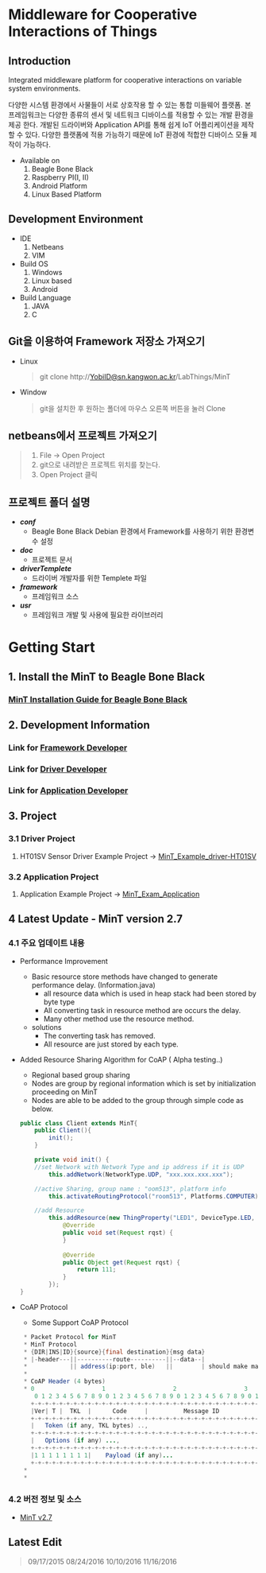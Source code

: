 ﻿# Middleware for Cooperative Interactions of Things

## Introduction
Integrated middleware platform for cooperative interactions on variable system environments.

다양한 시스템 환경에서 사물들이 서로 상호작용 할 수 있는 통합 미들웨어 플랫폼.
본 프레임워크는 다양한 종류의 센서 및 네트워크 디바이스를 적용할 수 있는 개발 환경을 제공 한다. 
개발된 드라이버와 Application API를 통해 쉽게 IoT 어플리케이션을 제작 할 수 있다. 
다양한 플랫폼에 적용 가능하기 때문에 IoT 환경에 적합한 디바이스 모듈 제작이 가능하다.

* Available on
	1. Beagle Bone Black
	2. Raspberry PI(I, II)
	3. Android Platform
	4. Linux Based Platform

## Development Environment
* IDE
	1. Netbeans
	2. VIM
* Build OS
	1. Windows
	2. Linux based
	3. Android
* Build Language
	1. JAVA
	2. C

## Git을 이용하여 Framework 저장소 가져오기
* Linux
	> git clone http://YobiID@sn.kangwon.ac.kr/LabThings/MinT

* Window
	> git을 설치한 후 원하는 폴더에 마우스 오른쪽 버튼을 눌러 Clone

## netbeans에서 프로젝트 가져오기
> 1. File -> Open Project
> 2. git으로 내려받은 프로젝트 위치를 찾는다.
> 3. Open Project 클릭

## 프로젝트 폴더 설명
* ***conf***
	- Beagle Bone Black Debian 환경에서 Framework를 사용하기 위한 환경변수 설정
* ***doc***
	- 프로젝트 문서
* ***driverTemplete***
	- 드라이버 개발자를 위한 Templete 파일
* ***framework***
	- 프레임워크 소스
* ***usr***
	- 프레임워크 개발 및 사용에 필요한 라이브러리

# Getting Start
## 1. Install the MinT to Beagle Bone Black
### [MinT Installation Guide for Beagle Bone Black](http://sn.kangwon.ac.kr/LabThings/MinT/post/11)
## 2. Development Information
### Link for [Framework Developer](http://sn.kangwon.ac.kr/LabThings/MinT/post/8)
### Link for [Driver Developer](http://sn.kangwon.ac.kr/LabThings/MinT/post/9)
### Link for [Application Developer](http://sn.kangwon.ac.kr/LabThings/MinT/post/10)
## 3. Project
### 3.1 Driver Project
1. HT01SV Sensor Driver Example Project -> [MinT_Example_driver-HT01SV](http://sn.kangwon.ac.kr/LabThings/MinT_Example_Driver-HT01SV)

### 3.2 Application Project
1. Application Example Project -> [MinT_Exam_Application](http://marsberry@sn.kangwon.ac.kr/LabThings/MinT_Exam_Application)

## 4 Latest Update - MinT version 2.7

### 4.1 주요 업데이트 내용
* Performance Improvement
	* Basic resource store methods have changed to generate performance delay. (Information.java)
		* all resource data which is used in heap stack had been stored by byte type
		* All converting task in resource method are occurs the delay.
		* Many other method use the resource method.
	* solutions
		* The converting task has removed.
		* All resource are just stored by each type.

* Added Resource Sharing Algorithm for CoAP ( Alpha testing..)
	* Regional based group sharing
	* Nodes are group by regional information which is set by initialization proceeding on MinT
	* Nodes are able to be added to the group through simple code as below.
	```java
	public class Client extends MinT{
	    public Client(){
	        init();
	    }
	
	    private void init() {
		//set Network with Network Type and ip address if it is UDP
	        this.addNetwork(NetworkType.UDP, "xxx.xxx.xxx.xxx");

		//active Sharing, group name : "oom513", platform info
	        this.activateRoutingProtocol("room513", Platforms.COMPUTER);

		//add Resource
	        this.addResource(new ThingProperty("LED1", DeviceType.LED, PropertyRole.PERIODIC, 1000) {
	            @Override
	            public void set(Request rqst) {
	            }
	            
	            @Override
	            public Object get(Request rqst) {
	                return 111;
	            }
	        });
	}
	```

* CoAP Protocol
	* Some Support CoAP Protocol
	```java
	 * Packet Protocol for MinT
	 * MinT Protocol
	 * {DIR|INS|ID}{source}{final destination}{msg data}
	 * |-header---||----------route----------||--data--|
	 *            || address(ip:port, ble)   ||        | should make maximum size
	 * 
	 * CoAP Header (4 bytes)
	 * 0                   1                   2                   3
	    0 1 2 3 4 5 6 7 8 9 0 1 2 3 4 5 6 7 8 9 0 1 2 3 4 5 6 7 8 9 0 1
	   +-+-+-+-+-+-+-+-+-+-+-+-+-+-+-+-+-+-+-+-+-+-+-+-+-+-+-+-+-+-+-+-+
	   |Ver| T |  TKL  |      Code     |          Message ID           |
	   +-+-+-+-+-+-+-+-+-+-+-+-+-+-+-+-+-+-+-+-+-+-+-+-+-+-+-+-+-+-+-+-+
	   |   Token (if any, TKL bytes) ..,
	   +-+-+-+-+-+-+-+-+-+-+-+-+-+-+-+-+-+-+-+-+-+-+-+-+-+-+-+-+-+-+-+-+
	   |   Options (if any) ...,
	   +-+-+-+-+-+-+-+-+-+-+-+-+-+-+-+-+-+-+-+-+-+-+-+-+-+-+-+-+-+-+-+-+
	   |1 1 1 1 1 1 1 1|    Payload (if any)...
	   +-+-+-+-+-+-+-+-+-+-+-+-+-+-+-+-+-+-+-+-+-+-+-+-+-+-+-+-+-+-+-+-+
	 * 
	 * 
	```

### 4.2 버전 정보 및 소스

- [MinT v2.7](http://sn.kangwon.ac.kr/LabThings/MinT/code/refs%252Ftags%252Fv2.7)

## Latest Edit
> 09/17/2015
> 08/24/2016
> 10/10/2016
> 11/16/2016